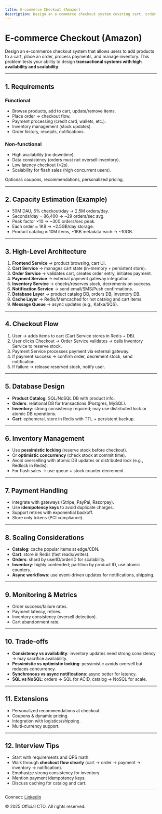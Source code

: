 ```yaml
---
title: E-commerce Checkout (Amazon)
description: Design an e-commerce checkout system covering cart, order management, payment, inventory, scalability, and trade-offs.
---
```


# E-commerce Checkout (Amazon)

Design an e-commerce checkout system that allows users to add products to a cart, place an order, process payments, and manage inventory. This problem tests your ability to design **transactional systems with high availability and scalability**.

---

## 1. Requirements

### Functional
- Browse products, add to cart, update/remove items.  
- Place order → checkout flow.  
- Payment processing (credit card, wallets, etc.).  
- Inventory management (stock updates).  
- Order history, receipts, notifications.  

### Non-functional
- High availability (no downtime).  
- Data consistency (orders must not oversell inventory).  
- Low latency checkout (<2s).  
- Scalability for flash sales (high concurrent users).  

Optional: coupons, recommendations, personalized pricing.

---

## 2. Capacity Estimation (Example)

- 50M DAU, 5% checkout/day → 2.5M orders/day.  
- Seconds/day = 86,400 → ~29 orders/sec avg.  
- Peak factor ×10 → ~300 orders/sec peak.  
- Each order ≈ 1KB → ~2.5GB/day storage.  
- Product catalog ≈ 10M items, ~1KB metadata each → ~10GB.  

---

## 3. High-Level Architecture

1. **Frontend Service** → product browsing, cart UI.  
2. **Cart Service** → manages cart state (in-memory + persistent store).  
3. **Order Service** → validates cart, creates order entry, initiates payment.  
4. **Payment Service** → external payment gateway integration.  
5. **Inventory Service** → checks/reserves stock, decrements on success.  
6. **Notification Service** → send email/SMS/Push confirmations.  
7. **Database Layer** → product catalog DB, orders DB, inventory DB.  
8. **Cache Layer** → Redis/Memcached for hot catalog and cart items.  
9. **Message Queue** → async updates (e.g., Kafka/SQS).  

---

## 4. Checkout Flow

1. User → adds items to cart (Cart Service stores in Redis + DB).  
2. User clicks Checkout → Order Service validates → calls Inventory Service to reserve stock.  
3. Payment Service processes payment via external gateway.  
4. If payment success → confirm order, decrement stock, send notification.  
5. If failure → release reserved stock, notify user.  

---

## 5. Database Design

- **Product Catalog**: SQL/NoSQL DB with product info.  
- **Orders**: relational DB for transactions (Postgres, MySQL).  
- **Inventory**: strong consistency required; may use distributed lock or atomic DB operations.  
- **Cart**: ephemeral, store in Redis with TTL + persistent backup.  

---

## 6. Inventory Management

- Use **pessimistic locking** (reserve stock before checkout).  
- Or **optimistic concurrency** (check stock at commit time).  
- Avoid overselling with atomic DB updates or distributed lock (e.g., Redlock in Redis).  
- For flash sales → use queue + stock counter decrement.  

---

## 7. Payment Handling

- Integrate with gateways (Stripe, PayPal, Razorpay).  
- Use **idempotency keys** to avoid duplicate charges.  
- Support retries with exponential backoff.  
- Store only tokens (PCI compliance).  

---

## 8. Scaling Considerations

- **Catalog**: cache popular items at edge/CDN.  
- **Cart**: store in Redis (fast reads/writes).  
- **Orders**: shard by userID/orderID for scalability.  
- **Inventory**: highly contended; partition by product ID, use atomic counters.  
- **Async workflows**: use event-driven updates for notifications, shipping.  

---

## 9. Monitoring & Metrics

- Order success/failure rates.  
- Payment latency, retries.  
- Inventory consistency (oversell detection).  
- Cart abandonment rate.  

---

## 10. Trade-offs

- **Consistency vs availability**: inventory updates need strong consistency → may sacrifice availability.  
- **Pessimistic vs optimistic locking**: pessimistic avoids oversell but reduces concurrency.  
- **Synchronous vs async notifications**: async better for latency.  
- **SQL vs NoSQL**: orders → SQL for ACID, catalog → NoSQL for scale.  

---

## 11. Extensions

- Personalized recommendations at checkout.  
- Coupons & dynamic pricing.  
- Integration with logistics/shipping.  
- Multi-currency support.  

---

## 12. Interview Tips

- Start with requirements and QPS math.  
- Walk through **checkout flow clearly** (cart → order → payment → inventory → notification).  
- Emphasize strong consistency for inventory.  
- Mention payment idempotency keys.  
- Discuss caching for catalog and cart.  

---

<footer>
  <p>Connect: <a href="https://www.linkedin.com/in/ravi-shankar-a725b0225/">LinkedIn</a></p>
  <p>&copy; 2025 Official CTO. All rights reserved.</p>
</footer>
